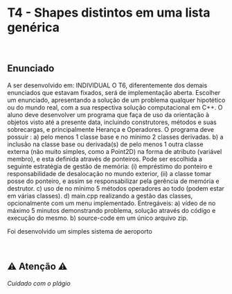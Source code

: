 # T4 - Shapes distintos em uma lista genérica

<br>

## Enunciado 

A ser desenvolvido em: INDIVIDUAL
O T6, diferentemente dos demais enunciados que estavam fixados, será de implementação aberta.
Escolher um enunciado, apresentando a solução de um problema qualquer hipotético ou do mundo real, com a
sua respectiva solução computacional em C++. O aluno deve desenvolver um programa que faça de uso da
orientação à objetos visto até a presente data, incluindo construtores, métodos e suas sobrecargas, e
principalmente Herança e Operadores.
O programa deve possuir :
a) pelo menos 1 classe base e no mínimo 2 classes derivadas.
b) a inclusão na classe base ou derivada(s) de pelo menos 1 outra classe externa (não muito simples, como a
Point2D) na forma de atributo (variável membro), e esta definida através de ponteiros. Pode ser escolhida a
seguinte estratégia de gestão de memória: (i) empréstimo do ponteiro e responsabilidade de desalocação no
mundo exterior, (ii) a classe tomar posse do ponteiro, e assim se responsabilizar pela gerência de memória e
destrutor.
c) uso de no mínimo 5 métodos operadores ao todo (podem estar em várias classes).
d) main.cpp realizando a gestão das classes, opcionalmente com um menu implementado.
Entregáveis:
a) vídeo de no máximo 5 minutos demonstrando problema, solução através do código e execução do mesmo.
b) source-code em um único arquivo zip.

Foi desenvolvido um simples sistema de aeroporto


<br>

## ⚠️ Atenção ⚠️
*Cuidado com o plágio*

<br>
